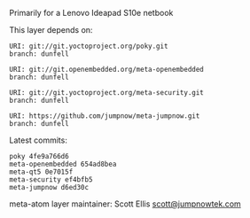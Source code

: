 Primarily for a Lenovo Ideapad S10e netbook

This layer depends on:

    URI: git://git.yoctoproject.org/poky.git
    branch: dunfell

    URI: git://git.openembedded.org/meta-openembedded
    branch: dunfell

    URI: git://git.yoctoproject.org/meta-security.git
    branch: dunfell

    URI: https://github.com/jumpnow/meta-jumpnow.git
    branch: dunfell


Latest commits:

    poky 4fe9a766d6
    meta-openembedded 654ad8bea
    meta-qt5 0e7015f
    meta-security ef4bfb5
    meta-jumpnow d6ed30c

meta-atom layer maintainer: Scott Ellis <scott@jumpnowtek.com>
